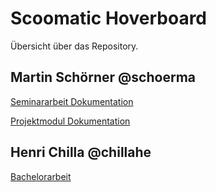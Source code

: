 # Scoomatic Hoverboard

Übersicht über das Repository.

## Martin Schörner @schoerma

[Seminararbeit Dokumentation](docs/seminar/index.md)

[Projektmodul Dokumentation](docs/projektmodul/index.md)

## Henri Chilla @chillahe

[Bachelorarbeit](docs/Bachelormodul-HC/index.md)
